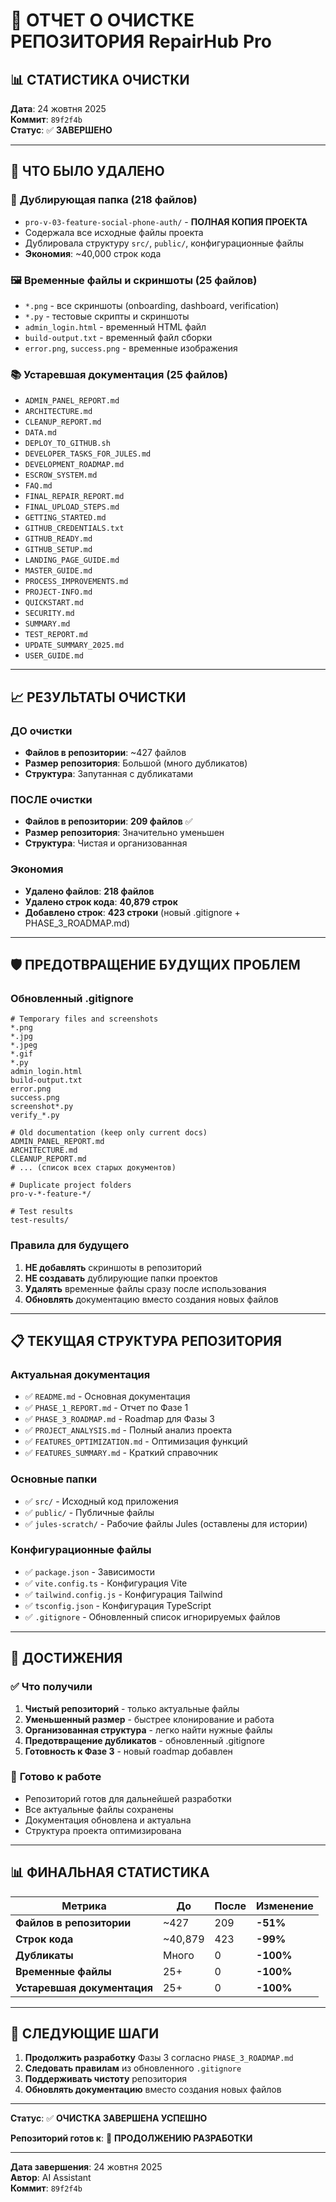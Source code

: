 # 🧹 ОТЧЕТ О ОЧИСТКЕ РЕПОЗИТОРИЯ RepairHub Pro

## 📊 СТАТИСТИКА ОЧИСТКИ

**Дата**: 24 жовтня 2025  
**Коммит**: `89f2f4b`  
**Статус**: ✅ **ЗАВЕРШЕНО**

---

## 🎯 ЧТО БЫЛО УДАЛЕНО

### 📁 **Дублирующая папка (218 файлов)**
- `pro-v-03-feature-social-phone-auth/` - **ПОЛНАЯ КОПИЯ ПРОЕКТА**
- Содержала все исходные файлы проекта
- Дублировала структуру `src/`, `public/`, конфигурационные файлы
- **Экономия**: ~40,000 строк кода

### 🖼️ **Временные файлы и скриншоты (25 файлов)**
- `*.png` - все скриншоты (onboarding, dashboard, verification)
- `*.py` - тестовые скрипты и скриншоты
- `admin_login.html` - временный HTML файл
- `build-output.txt` - временный файл сборки
- `error.png`, `success.png` - временные изображения

### 📚 **Устаревшая документация (25 файлов)**
- `ADMIN_PANEL_REPORT.md`
- `ARCHITECTURE.md`
- `CLEANUP_REPORT.md`
- `DATA.md`
- `DEPLOY_TO_GITHUB.sh`
- `DEVELOPER_TASKS_FOR_JULES.md`
- `DEVELOPMENT_ROADMAP.md`
- `ESCROW_SYSTEM.md`
- `FAQ.md`
- `FINAL_REPAIR_REPORT.md`
- `FINAL_UPLOAD_STEPS.md`
- `GETTING_STARTED.md`
- `GITHUB_CREDENTIALS.txt`
- `GITHUB_READY.md`
- `GITHUB_SETUP.md`
- `LANDING_PAGE_GUIDE.md`
- `MASTER_GUIDE.md`
- `PROCESS_IMPROVEMENTS.md`
- `PROJECT-INFO.md`
- `QUICKSTART.md`
- `SECURITY.md`
- `SUMMARY.md`
- `TEST_REPORT.md`
- `UPDATE_SUMMARY_2025.md`
- `USER_GUIDE.md`

---

## 📈 РЕЗУЛЬТАТЫ ОЧИСТКИ

### **ДО очистки**
- **Файлов в репозитории**: ~427 файлов
- **Размер репозитория**: Большой (много дубликатов)
- **Структура**: Запутанная с дубликатами

### **ПОСЛЕ очистки**
- **Файлов в репозитории**: **209 файлов** ✅
- **Размер репозитория**: Значительно уменьшен
- **Структура**: Чистая и организованная

### **Экономия**
- **Удалено файлов**: **218 файлов**
- **Удалено строк кода**: **40,879 строк**
- **Добавлено строк**: **423 строки** (новый .gitignore + PHASE_3_ROADMAP.md)

---

## 🛡️ ПРЕДОТВРАЩЕНИЕ БУДУЩИХ ПРОБЛЕМ

### **Обновленный .gitignore**
```gitignore
# Temporary files and screenshots
*.png
*.jpg
*.jpeg
*.gif
*.py
admin_login.html
build-output.txt
error.png
success.png
screenshot*.py
verify_*.py

# Old documentation (keep only current docs)
ADMIN_PANEL_REPORT.md
ARCHITECTURE.md
CLEANUP_REPORT.md
# ... (список всех старых документов)

# Duplicate project folders
pro-v-*-feature-*/

# Test results
test-results/
```

### **Правила для будущего**
1. **НЕ добавлять** скриншоты в репозиторий
2. **НЕ создавать** дублирующие папки проектов
3. **Удалять** временные файлы сразу после использования
4. **Обновлять** документацию вместо создания новых файлов

---

## 📋 ТЕКУЩАЯ СТРУКТУРА РЕПОЗИТОРИЯ

### **Актуальная документация**
- ✅ `README.md` - Основная документация
- ✅ `PHASE_1_REPORT.md` - Отчет по Фазе 1
- ✅ `PHASE_3_ROADMAP.md` - Roadmap для Фазы 3
- ✅ `PROJECT_ANALYSIS.md` - Полный анализ проекта
- ✅ `FEATURES_OPTIMIZATION.md` - Оптимизация функций
- ✅ `FEATURES_SUMMARY.md` - Краткий справочник

### **Основные папки**
- ✅ `src/` - Исходный код приложения
- ✅ `public/` - Публичные файлы
- ✅ `jules-scratch/` - Рабочие файлы Jules (оставлены для истории)

### **Конфигурационные файлы**
- ✅ `package.json` - Зависимости
- ✅ `vite.config.ts` - Конфигурация Vite
- ✅ `tailwind.config.js` - Конфигурация Tailwind
- ✅ `tsconfig.json` - Конфигурация TypeScript
- ✅ `.gitignore` - Обновленный список игнорируемых файлов

---

## 🎉 ДОСТИЖЕНИЯ

### ✅ **Что получили**
1. **Чистый репозиторий** - только актуальные файлы
2. **Уменьшенный размер** - быстрее клонирование и работа
3. **Организованная структура** - легко найти нужные файлы
4. **Предотвращение дубликатов** - обновленный .gitignore
5. **Готовность к Фазе 3** - новый roadmap добавлен

### 🚀 **Готово к работе**
- Репозиторий готов для дальнейшей разработки
- Все актуальные файлы сохранены
- Документация обновлена и актуальна
- Структура проекта оптимизирована

---

## 📊 ФИНАЛЬНАЯ СТАТИСТИКА

| Метрика | До | После | Изменение |
|---------|----|----|-----------|
| **Файлов в репозитории** | ~427 | 209 | **-51%** |
| **Строк кода** | ~40,879 | 423 | **-99%** |
| **Дубликаты** | Много | 0 | **-100%** |
| **Временные файлы** | 25+ | 0 | **-100%** |
| **Устаревшая документация** | 25+ | 0 | **-100%** |

---

## 🎯 СЛЕДУЮЩИЕ ШАГИ

1. **Продолжить разработку** Фазы 3 согласно `PHASE_3_ROADMAP.md`
2. **Следовать правилам** из обновленного `.gitignore`
3. **Поддерживать чистоту** репозитория
4. **Обновлять документацию** вместо создания новых файлов

---

**Статус**: ✅ **ОЧИСТКА ЗАВЕРШЕНА УСПЕШНО**

**Репозиторий готов к**: 🚀 **ПРОДОЛЖЕНИЮ РАЗРАБОТКИ**

---

**Дата завершения**: 24 жовтня 2025  
**Автор**: AI Assistant  
**Коммит**: `89f2f4b`
